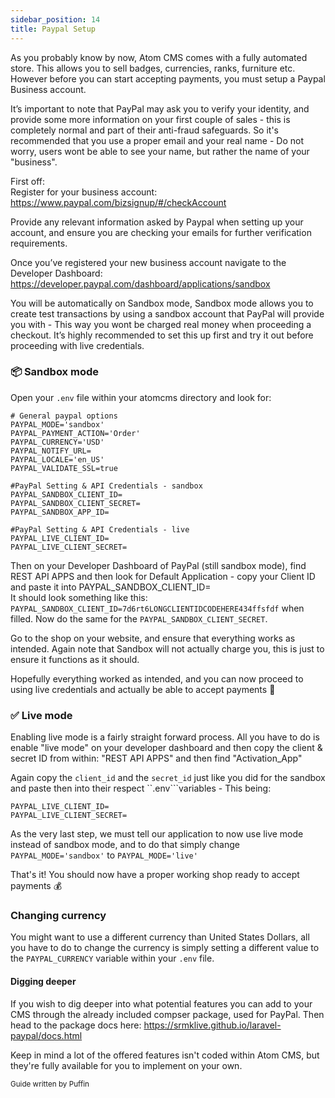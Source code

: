 ```yaml
---
sidebar_position: 14
title: Paypal Setup
---
```


As you probably know by now, Atom CMS comes with a fully automated store. This allows you to sell badges, currencies, ranks, furniture etc. However before you can start accepting payments, you must setup a Paypal Business account.

It’s important to note that PayPal may ask you to verify your identity, and provide some more information on your first couple of sales - this is completely normal and part of their anti-fraud safeguards. So it's recommended that you use a proper email and your real name - Do not worry, users wont be able to see your name, but rather the name of your "business".

First off:<br/>
Register for your business account: https://www.paypal.com/bizsignup/#/checkAccount

Provide any relevant information asked by Paypal when setting up your account, and ensure you are checking your emails for further verification requirements.

Once you’ve registered your new business account navigate to the Developer Dashboard: https://developer.paypal.com/dashboard/applications/sandbox

You will be automatically on Sandbox mode, Sandbox mode allows you to create test transactions by using a sandbox account that PayPal will provide you with - This way you wont be charged real money when proceeding a checkout. It’s highly recommended to set this up first and try it out before proceeding with live credentials.

### 📦 Sandbox mode
Open your ``.env`` file within your atomcms directory and look for:

```dotenv
# General paypal options
PAYPAL_MODE='sandbox'
PAYPAL_PAYMENT_ACTION='Order'
PAYPAL_CURRENCY='USD'
PAYPAL_NOTIFY_URL=
PAYPAL_LOCALE='en_US'
PAYPAL_VALIDATE_SSL=true

#PayPal Setting & API Credentials - sandbox
PAYPAL_SANDBOX_CLIENT_ID=
PAYPAL_SANDBOX_CLIENT_SECRET=
PAYPAL_SANDBOX_APP_ID=

#PayPal Setting & API Credentials - live
PAYPAL_LIVE_CLIENT_ID=
PAYPAL_LIVE_CLIENT_SECRET=
```

Then on your Developer Dashboard of PayPal (still sandbox mode), find REST API APPS and then look for Default Application - copy your Client ID and paste it into PAYPAL_SANDBOX_CLIENT_ID=<br/>
It should look something like this: ``PAYPAL_SANDBOX_CLIENT_ID=7d6rt6LONGCLIENTIDCODEHERE434ffsfdf`` when filled. Now do the same for the ``PAYPAL_SANDBOX_CLIENT_SECRET``.

Go to the shop on your website, and ensure that everything works as intended. Again note that Sandbox will not actually charge you, this is just to ensure it functions as it should.

Hopefully everything worked as intended, and you can now proceed to using live credentials and actually be able to accept payments 🥳

### ✅ Live mode
Enabling live mode is a fairly straight forward process. All you have to do is enable "live mode" on your developer dashboard and then copy the client & secret ID from within: "REST API APPS" and then find "Activation_App"

Again copy the ``client_id`` and the ``secret_id`` just like you did for the sandbox and paste then into their respect ``.env```variables - This being:<br/>
```dotenv
PAYPAL_LIVE_CLIENT_ID=
PAYPAL_LIVE_CLIENT_SECRET=
```

As the very last step, we must tell our application to now use live mode instead of sandbox mode, and to do that simply change ``PAYPAL_MODE='sandbox'`` to ``PAYPAL_MODE='live'``

That's it! You should now have a proper working shop ready to accept payments 💰

### Changing currency
You might want to use a different currency than United States Dollars, all you have to do to change the currency is simply setting a different value to the ``PAYPAL_CURRENCY`` variable within your ``.env`` file.

#### Digging deeper
If you wish to dig deeper into what potential features you can add to your CMS through the already included compser package, used for PayPal. Then head to the package docs here: https://srmklive.github.io/laravel-paypal/docs.html

Keep in mind a lot of the offered features isn't coded within Atom CMS, but they're fully available for you to implement on your own.

<small>Guide written by Puffin</small>
